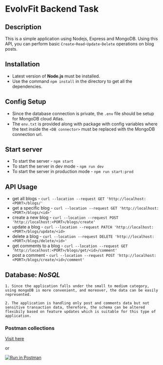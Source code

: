 # EvolvFit Backend Task #

## Description ##
This is a simple application using Nodejs, Express and MongoDB. Using this API, you can perform basic `Create`-`Read`-`Update`-`Delete` operations on blog posts.


## Installation ##
* Latest version of <strong>Node.js</strong> must be installed.
* Use the command  `npm install` in the directory to get all the dependencies.

## Config Setup ##
* Since the database connection is private, the `.env` file should be setup for MongoDB cloud Atlas.
* The `env.txt` is provided along with package with config variables where the text inside the `<DB connector>` must be replaced with the MongoDB connection url.

## Start server ##
* To start the server - `npm start`
* To start the server in dev mode - `npm run dev`
* To start the server in production mode - `npm run start:prod`

## API Usage ##
* get all blogs - `curl --location --request GET 'http://localhost:<PORT>/blogs/'`
* get a specific blog - `curl --location --request GET 'http://localhost:<PORT>/blogs/<id>'`
* create a new blog - `curl --location --request POST 'http://localhost:<PORT>/blogs/create'`
* update a blog - `curl --location --request PATCH 'http://localhost:<PORT>/blogs/update/<id>`
* delete a blog - `curl --location --request DELETE 'http://localhost:<PORT>/blogs/delete/<id>'`
* get comments to a blog - `curl --location --request GET 'http://localhost:<PORT>/blogs/get/<id>/comment'`
* post a comment -  `curl --location --request POST 'http://localhost:<PORT>/blogs/create/<id>/comment'`

## Database: <i>NoSQL</i> ##

    1. Since the application falls under the small to medium category, using mongoDB is more convenient, and moreover, the data can be easily represented.

    2. The application is handling only post and comments data but not sensitive transaction data, therefore, the schema can be altered flexibily based on feature updates which is suitable for this type of application.

### Postman collections ###

<a href="https://www.getpostman.com/collections/47c77511a90a6fa8cf95">Visit here</a>

 or

[![Run in Postman](https://run.pstmn.io/button.svg)](https://app.getpostman.com/run-collection/47c77511a90a6fa8cf95?action=collection%2Fimport)